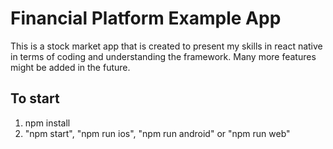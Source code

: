 # Financial Platform Example App

This is a stock market app that is created to present my skills in react native in terms of coding and understanding the framework. Many more features might be added in the future.

## To start

1. npm install
2. "npm start", "npm run ios", "npm run android" or "npm run web"
